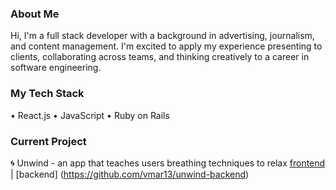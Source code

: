 ### About Me

Hi, I'm a full stack developer with a background in advertising, journalism, and content management. I'm excited to apply my experience presenting to clients, collaborating across teams, and thinking creatively to a career in software engineering. 

### My Tech Stack
  • React.js
  • JavaScript
  • Ruby on Rails 
  
 ### Current Project
 🌀 Unwind - an app that teaches users breathing techniques to relax
 [frontend](https://github.com/vmar13/unwind-frontend) | [backend] (https://github.com/vmar13/unwind-backend)
 
 
<!--
**vmar13/vmar13** is a ✨ _special_ ✨ repository because its `README.md` (this file) appears on your GitHub profile.

Here are some ideas to get you started:

- 🔭 I’m currently working on ...
- 🌱 I’m currently learning ...
- 👯 I’m looking to collaborate on ...
- 🤔 I’m looking for help with ...
- 💬 Ask me about ...
- 📫 How to reach me: ...
- 😄 Pronouns: ...
- ⚡ Fun fact: ...
-->
